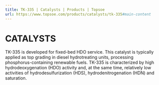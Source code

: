 ```yaml
---
title: TK-335 | Catalysts | Products | Topsoe
url: https://www.topsoe.com/products/catalysts/tk-335#main-content
---
```


# CATALYSTS

TK-335 is developed for fixed-bed HDO service. This catalyst is typically applied as top grading in diesel hydrotreating units, processing phosphorus-containing renewable fuels. TK-335 is characterized by high hydrodeoxygenation (HDO) activity and, at the same time, relatively low activities of hydrodesulfurization (HDS), hydrodenitrogenation (HDN) and saturation.